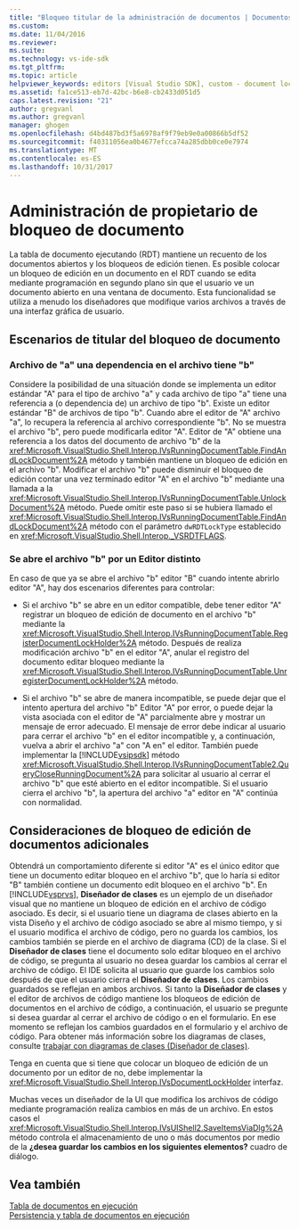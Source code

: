 ```yaml
---
title: "Bloqueo titular de la administración de documentos | Documentos de Microsoft"
ms.custom: 
ms.date: 11/04/2016
ms.reviewer: 
ms.suite: 
ms.technology: vs-ide-sdk
ms.tgt_pltfrm: 
ms.topic: article
helpviewer_keywords: editors [Visual Studio SDK], custom - document locking
ms.assetid: fa1ce513-eb7d-42bc-b6e8-cb2433d051d5
caps.latest.revision: "21"
author: gregvanl
ms.author: gregvanl
manager: ghogen
ms.openlocfilehash: d4bd487bd3f5a6978af9f79eb9e0a00866b5df52
ms.sourcegitcommit: f40311056ea0b4677efcca74a285dbb0ce0e7974
ms.translationtype: MT
ms.contentlocale: es-ES
ms.lasthandoff: 10/31/2017
---
```

# <a name="document-lock-holder-management"></a>Administración de propietario de bloqueo de documento
La tabla de documento ejecutando (RDT) mantiene un recuento de los documentos abiertos y los bloqueos de edición tienen. Es posible colocar un bloqueo de edición en un documento en el RDT cuando se edita mediante programación en segundo plano sin que el usuario ve un documento abierto en una ventana de documento. Esta funcionalidad se utiliza a menudo los diseñadores que modifique varios archivos a través de una interfaz gráfica de usuario.  
  
## <a name="document-lock-holder-scenarios"></a>Escenarios de titular del bloqueo de documento  
  
### <a name="file-a-has-a-dependence-on-file-b"></a>Archivo de "a" una dependencia en el archivo tiene "b"  
 Considere la posibilidad de una situación donde se implementa un editor estándar "A" para el tipo de archivo "a" y cada archivo de tipo "a" tiene una referencia a (o dependencia de) un archivo de tipo "b". Existe un editor estándar "B" de archivos de tipo "b". Cuando abre el editor de "A" archivo "a", lo recupera la referencia al archivo correspondiente "b". No se muestra el archivo "b", pero puede modificarla editor "A". Editor de "A" obtiene una referencia a los datos del documento de archivo "b" de la <xref:Microsoft.VisualStudio.Shell.Interop.IVsRunningDocumentTable.FindAndLockDocument%2A> método y también mantiene un bloqueo de edición en el archivo "b". Modificar el archivo "b" puede disminuir el bloqueo de edición contar una vez terminado editor "A" en el archivo "b" mediante una llamada a la <xref:Microsoft.VisualStudio.Shell.Interop.IVsRunningDocumentTable.UnlockDocument%2A> método. Puede omitir este paso si se hubiera llamado el <xref:Microsoft.VisualStudio.Shell.Interop.IVsRunningDocumentTable.FindAndLockDocument%2A> método con el parámetro `dwRDTLockType` establecido en <xref:Microsoft.VisualStudio.Shell.Interop._VSRDTFLAGS>.  
  
### <a name="file-b-is-opened-by-a-different-editor"></a>Se abre el archivo "b" por un Editor distinto  
 En caso de que ya se abre el archivo "b" editor "B" cuando intente abrirlo editor "A", hay dos escenarios diferentes para controlar:  
  
-   Si el archivo "b" se abre en un editor compatible, debe tener editor "A" registrar un bloqueo de edición de documento en el archivo "b" mediante la <xref:Microsoft.VisualStudio.Shell.Interop.IVsRunningDocumentTable.RegisterDocumentLockHolder%2A> método. Después de realiza modificación archivo "b" en el editor "A", anular el registro del documento editar bloqueo mediante la <xref:Microsoft.VisualStudio.Shell.Interop.IVsRunningDocumentTable.UnregisterDocumentLockHolder%2A> método.  
  
-   Si el archivo "b" se abre de manera incompatible, se puede dejar que el intento apertura del archivo "b" Editor "A" por error, o puede dejar la vista asociada con el editor de "A" parcialmente abre y mostrar un mensaje de error adecuado. El mensaje de error debe indicar al usuario para cerrar el archivo "b" en el editor incompatible y, a continuación, vuelva a abrir el archivo "a" con "A en" el editor. También puede implementar la [!INCLUDE[vsipsdk](../extensibility/includes/vsipsdk_md.md)] método <xref:Microsoft.VisualStudio.Shell.Interop.IVsRunningDocumentTable2.QueryCloseRunningDocument%2A> para solicitar al usuario al cerrar el archivo "b" que esté abierto en el editor incompatible. Si el usuario cierra el archivo "b", la apertura del archivo "a" editor en "A" continúa con normalidad.  
  
## <a name="additional-document-edit-lock-considerations"></a>Consideraciones de bloqueo de edición de documentos adicionales  
 Obtendrá un comportamiento diferente si editor "A" es el único editor que tiene un documento editar bloqueo en el archivo "b", que lo haría si editor "B" también contiene un documento edit bloqueo en el archivo "b". En [!INCLUDE[vsprvs](../code-quality/includes/vsprvs_md.md)], **Diseñador de clases** es un ejemplo de un diseñador visual que no mantiene un bloqueo de edición en el archivo de código asociado. Es decir, si el usuario tiene un diagrama de clases abierto en la vista Diseño y el archivo de código asociado se abre al mismo tiempo, y si el usuario modifica el archivo de código, pero no guarda los cambios, los cambios también se pierde en el archivo de diagrama (CD) de la clase. Si el **Diseñador de clases** tiene el documento solo editar bloqueo en el archivo de código, se pregunta al usuario no desea guardar los cambios al cerrar el archivo de código. El IDE solicita al usuario que guarde los cambios solo después de que el usuario cierra el **Diseñador de clases**. Los cambios guardados se reflejan en ambos archivos. Si tanto la **Diseñador de clases** y el editor de archivos de código mantiene los bloqueos de edición de documentos en el archivo de código, a continuación, el usuario se pregunte si desea guardar al cerrar el archivo de código o en el formulario. En ese momento se reflejan los cambios guardados en el formulario y el archivo de código. Para obtener más información sobre los diagramas de clases, consulte [trabajar con diagramas de clases (Diseñador de clases)](../ide/working-with-class-diagrams-class-designer.md).  
  
 Tenga en cuenta que si tiene que colocar un bloqueo de edición de un documento por un editor de no, debe implementar la <xref:Microsoft.VisualStudio.Shell.Interop.IVsDocumentLockHolder> interfaz.  
  
 Muchas veces un diseñador de la UI que modifica los archivos de código mediante programación realiza cambios en más de un archivo. En estos casos el <xref:Microsoft.VisualStudio.Shell.Interop.IVsUIShell2.SaveItemsViaDlg%2A> método controla el almacenamiento de uno o más documentos por medio de la **¿desea guardar los cambios en los siguientes elementos?** cuadro de diálogo.  
  
## <a name="see-also"></a>Vea también  
 [Tabla de documentos en ejecución](../extensibility/internals/running-document-table.md)   
 [Persistencia y tabla de documentos en ejecución](../extensibility/internals/persistence-and-the-running-document-table.md)